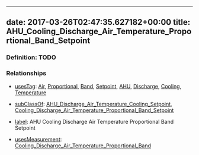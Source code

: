 
---
date: 2017-03-26T02:47:35.627182+00:00
title: AHU_Cooling_Discharge_Air_Temperature_Proportional_Band_Setpoint
---
### Definition: TODO

### Relationships

* [usesTag](https://brickschema.org/schema/1.0/BrickFrame#usesTag): [Air](https://brickschema.org/schema/1.0/BrickTag#Air), [Proportional](https://brickschema.org/schema/1.0/BrickTag#Proportional), [Band](https://brickschema.org/schema/1.0/BrickTag#Band), [Setpoint](https://brickschema.org/schema/1.0/BrickTag#Setpoint), [AHU](https://brickschema.org/schema/1.0/BrickTag#AHU), [Discharge](https://brickschema.org/schema/1.0/BrickTag#Discharge), [Cooling](https://brickschema.org/schema/1.0/BrickTag#Cooling), [Temperature](https://brickschema.org/schema/1.0/BrickTag#Temperature)

* [subClassOf](http://www.w3.org/2000/01/rdf-schema#subClassOf): [AHU_Discharge_Air_Temperature_Cooling_Setpoint](https://brickschema.org/schema/1.0/Brick#AHU_Discharge_Air_Temperature_Cooling_Setpoint), [Cooling_Discharge_Air_Temperature_Proportional_Band_Setpoint](https://brickschema.org/schema/1.0/Brick#Cooling_Discharge_Air_Temperature_Proportional_Band_Setpoint)

* [label](http://www.w3.org/2000/01/rdf-schema#label): AHU Cooling Discharge Air Temperature Proportional Band Setpoint

* [usesMeasurement](https://brickschema.org/schema/1.0/BrickFrame#usesMeasurement): [Cooling_Discharge_Air_Temperature_Proportional_Band](https://brickschema.org/schema/1.0/Brick#Cooling_Discharge_Air_Temperature_Proportional_Band)
